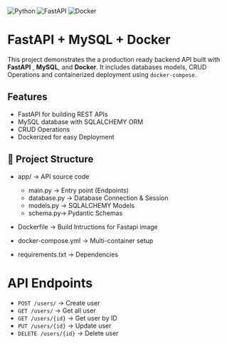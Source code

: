 ![Python](https://img.shields.io/badge/python-3.13-blue.svg)
![FastAPI](https://img.shields.io/badge/FastAPI-Ready-brightgreen)
![Docker](https://img.shields.io/badge/Docker-Enabled-blue)

# FastAPI + MySQL + Docker 
This project demonstrates the a production ready backend API built with **FastAPI** , **MySQL**, and **Docker**.
It includes databases models, CRUD Operations and containerized deployment using `docker-compose`.

## Features
- FastAPI for building REST APIs
- MySQL database with SQLALCHEMY ORM
- CRUD Operations
- Dockerized for easy Deployment

## 📂 Project Structure
- app/ → API source code
  -  main.py  → Entry point (Endpoints)
  -  database.py → Database Connection & Session
  -  models.py → SQLALCHEMY Models
  -  schema.py→ Pydantic Schemas
- Dockerfile → Build Intructions for Fastapi image

- docker-compose.yml → Multi-container setup

- requirements.txt → Dependencies


#  API Endpoints

- `POST /users/` → Create user  
- `GET /users/` → Get all user  
- `GET /users/{id}` → Get user by ID  
- `PUT /users/{id}` → Update user
- `DELETE /users/{id}` → Delete user
